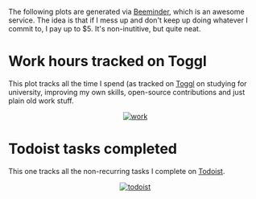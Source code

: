 <!--
.. title: Beeminder goal progress
.. slug: goal-progress
.. date: 2019-02-19 07:09:15 UTC+01:00
.. tags: 
.. category: 
.. link: 
.. description: 
.. type: text
-->

The following plots are generated via [Beeminder](https://www.beeminder.com/), which is an awesome service. The idea is that if I mess up and don't keep up doing whatever I commit to,
I pay up to $5. It's non-inutitive, but quite neat.

# Work hours tracked on Toggl

This plot tracks all the time I spend (as tracked on
[Toggl](https://toggl.com/) on studying for university, improving my own
skills, open-source contributions and just plain old work stuff.

<div align=center>
    <a href="https://www.beeminder.com/stanczakdominik/goals/work/"><img class="aligncenter" src="https://www.beeminder.com/stanczakdominik/goals/work/graph" alt="work" /></a>
</div>

# Todoist tasks completed

This one tracks all the non-recurring tasks I complete on [Todoist](https://todoist.com).

<div align=center>
    <a href="https://www.beeminder.com/stanczakdominik/goals/todoist/"><img class="aligncenter" src="https://www.beeminder.com/stanczakdominik/goals/todoist/graph" alt="todoist" /></a>
</div>
